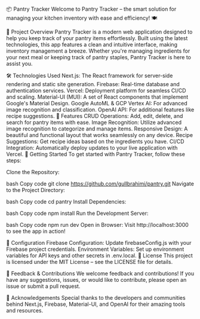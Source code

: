📦 Pantry Tracker
Welcome to Pantry Tracker – the smart solution for managing your kitchen inventory with ease and efficiency! 🍽️

🚀 Project Overview
Pantry Tracker is a modern web application designed to help you keep track of your pantry items effortlessly. Built using the latest technologies, this app features a clean and intuitive interface, making inventory management a breeze. Whether you're managing ingredients for your next meal or keeping track of pantry staples, Pantry Tracker is here to assist you.

🛠️ Technologies Used
Next.js: The React framework for server-side rendering and static site generation.
Firebase: Real-time database and authentication services.
Vercel: Deployment platform for seamless CI/CD and scaling.
Material-UI (MUI): A set of React components that implement Google's Material Design.
Google AutoML & GCP Vertex AI: For advanced image recognition and classification.
OpenAI API: For additional features like recipe suggestions.
🌟 Features
CRUD Operations: Add, edit, delete, and search for pantry items with ease.
Image Recognition: Utilize advanced image recognition to categorize and manage items.
Responsive Design: A beautiful and functional layout that works seamlessly on any device.
Recipe Suggestions: Get recipe ideas based on the ingredients you have.
CI/CD Integration: Automatically deploy updates to your live application with Vercel.
📂 Getting Started
To get started with Pantry Tracker, follow these steps:

Clone the Repository:

bash
Copy code
git clone https://github.com/gulIbrahimi/pantry.git
Navigate to the Project Directory:

bash
Copy code
cd pantry
Install Dependencies:

bash
Copy code
npm install
Run the Development Server:

bash
Copy code
npm run dev
Open in Browser:
Visit http://localhost:3000 to see the app in action!

🔧 Configuration
Firebase Configuration: Update firebaseConfig.js with your Firebase project credentials.
Environment Variables: Set up environment variables for API keys and other secrets in .env.local.
📄 License
This project is licensed under the MIT License – see the LICENSE file for details.

💬 Feedback & Contributions
We welcome feedback and contributions! If you have any suggestions, issues, or would like to contribute, please open an issue or submit a pull request.

🙌 Acknowledgements
Special thanks to the developers and communities behind Next.js, Firebase, Material-UI, and OpenAI for their amazing tools and resources.



